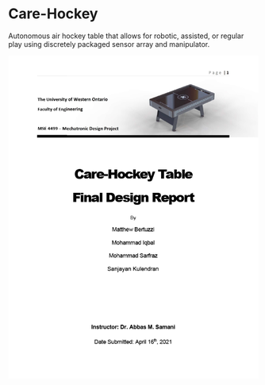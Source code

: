 # Care-Hockey
Autonomous air hockey table that allows for robotic, assisted, or regular play using discretely packaged sensor array and manipulator.

![alt text](https://github.com/moh-asim-iqbal/Care-Hockey/blob/master/Care-Hockey-Design-Report/Care-Hockey-Design_Report1024_1.tif)

